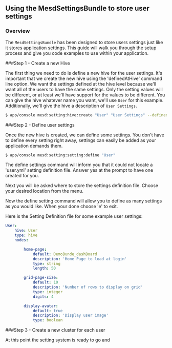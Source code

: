 ## Using the MesdSettingsBundle to store user settings

### Overview

The `MesdSettingsBundle` has been designed to store users settings just like it
stores application settings. This guide will walk you through the setup process
and give you code examples to use within your application.


###Step 1 - Create a new Hive

The first thing we need to do is define a new hive for the user settings. It's
important that we create the new hive using the 'definedAtHive' command line
option. We want the settings defined at the hive level because we'll want all
of the users to have the same settings. Only the setting values will be
different, or at least we'll have support for the values to be different. You
can give the hive whatever name you want, we'll use `User` for this example.
Additionally, we'll give the hive a description of `User Settings`.

``` bash
$ app/console mesd:setting:hive:create "User" "User Settings" --definedAtHive
```

###Step 2 - Define user settings

Once the new hive is created, we can define some settings. You don't have to
define every setting right away, settings can easily be added as your
application demands them.

``` bash
$ app/console mesd:setting:setting:define "User"
```

The define settings command will inform you that it could not locate a
'user.yml' setting definition file. Answer yes at the prompt to have one
created for you.

Next you will be asked where to store the settings definition file. Choose
your desired location from the menu.

Now the define setting command will allow you to define as many settings as
you would like. When your done choose 'e' to exit.

Here is the Setting Definition file for some example user settings:

```yaml
User:
    hive: User
    type: hive
    nodes:

        home-page:
            default: DemoBunde_dashBoard
            description: 'Home Page to load at login'
            type: string
            length: 50

        grid-page-size:
            default: 10
            description: 'Number of rows to display on grid'
            type: integer
            digits: 4

        display-avatar:
            default: true
            description: 'Display user image'
            type: boolean
```

###Step 3 - Create a new cluster for each user

At this point the setting system is ready to go and
